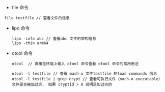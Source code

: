 - file 命令
```
file testfile // 查看文件的信息
```

- lipo 命令

    ```
    lipo -info abc // 查看abc 文件的架构信息
    lipo -thin arm64 

    ```

- otool 命令

    ```
    otool  // 直接在终端上输入 otool 命令查看 otool 命令的常用用法

    otool -l testfile // 查看 mach-o 文件testfile 的load commands 信息
    otool -l testfile | grep crypt // 查看可执行文件（mach-o executable）文件是否被加过壳， 如果 cryptid > 0 说明是加过壳的
    ```  